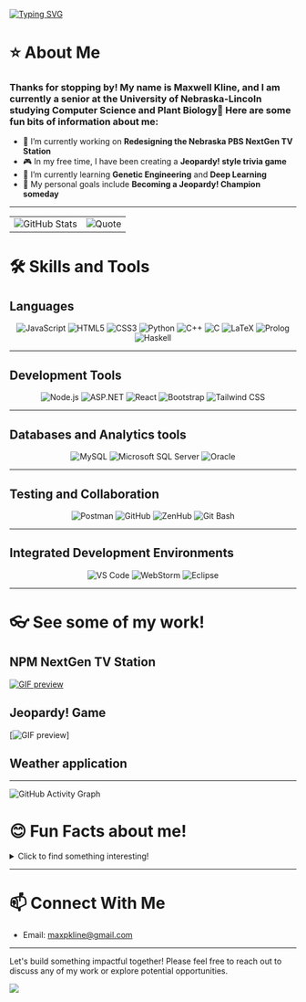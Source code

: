 <a href="https://git.io/typing-svg"><img src="https://readme-typing-svg.herokuapp.com?font=Fira+Code&size=25&pause=1000&color=F72FDB&center=true&vCenter=true&width=1000&lines=Welcome+to+my+profile!%F0%9F%91%8B;Passionate+Developer+💻+|+Lifelong+Learner+🌱+|+Problem+Solver+🙋" alt="Typing SVG" /></a>

# ⭐ About Me
### Thanks for stopping by! My name is Maxwell Kline, and I am currently a senior at the University of Nebraska-Lincoln studying Computer Science and Plant Biology🌱  Here are some fun bits of information about me:

- 🔭 I’m currently working on **Redesigning the Nebraska PBS NextGen TV Station**
- 🎮 In my free time, I have been creating a **Jeopardy! style trivia game**
- 🌱 I’m currently learning **Genetic Engineering** and **Deep Learning**
- 🎯 My personal goals include **Becoming a Jeopardy! Champion someday**
---

<table>
  <tr>
    <td>
      <img src="https://github-readme-stats.vercel.app/api?username=maxpkline&show_icons=true&hide=stars,prs&theme=tokyonight&border_color=c9a5f5&border_radius=10" alt="GitHub Stats">
    </td>
    <td>
      <img src="https://quotes-github-readme.vercel.app/api?type=horizontal&theme=catppuccin_mocha&border=true" alt="Quote">
    </td>
  </tr>
</table>

# 🛠️ Skills and Tools

## **Languages**
<div align="center"> <img src="https://img.shields.io/badge/JavaScript-F7DF1E?style=flat&logo=javascript&logoColor=black" alt="JavaScript" /> <img src="https://img.shields.io/badge/HTML5-E34F26?style=flat&logo=html5&logoColor=white" alt="HTML5" /> <img src="https://img.shields.io/badge/CSS3-1572B6?style=flat&logo=css3&logoColor=white" alt="CSS3" /> <img src="https://img.shields.io/badge/Python-3776AB?style=flat&logo=python&logoColor=white" alt="Python" /> <img src="https://img.shields.io/badge/C%2B%2B-00599C?style=flat&logo=c%2B%2B&logoColor=white" alt="C++" /> <img src="https://img.shields.io/badge/C-A8B9CC?style=flat&logo=c&logoColor=white" alt="C" /> <img src="https://img.shields.io/badge/LaTeX-008080?style=flat&logo=latex&logoColor=white" alt="LaTeX" /> <img src="https://img.shields.io/badge/Prolog-742F78?style=flat&logo=prolog&logoColor=white" alt="Prolog" /> <img src="https://img.shields.io/badge/Haskell-5D4F85?style=flat&logo=haskell&logoColor=white" alt="Haskell" /> </div>

---

## **Development Tools**
<div align="center"> <img src="https://img.shields.io/badge/Node.js-339933?style=flat&logo=nodedotjs&logoColor=white" alt="Node.js" /> <img src="https://img.shields.io/badge/ASP.NET-512BD4?style=flat&logo=dotnet&logoColor=white" alt="ASP.NET" /> <img src="https://img.shields.io/badge/React-61DAFB?style=flat&logo=react&logoColor=black" alt="React" /> <img src="https://img.shields.io/badge/Bootstrap-7952B3?style=flat&logo=bootstrap&logoColor=white" alt="Bootstrap" /> <img src="https://img.shields.io/badge/Tailwind_CSS-38B2AC?style=flat&logo=tailwind-css&logoColor=white" alt="Tailwind CSS" /> </div>

---

## **Databases and Analytics tools**
<div align="center"> <img src="https://img.shields.io/badge/MySQL-4479A1?style=flat&logo=mysql&logoColor=white" alt="MySQL" /> <img src="https://img.shields.io/badge/Microsoft_SQL_Server-CC2927?style=flat&logo=microsoft-sql-server&logoColor=white" alt="Microsoft SQL Server" /> <img src="https://img.shields.io/badge/Oracle-F80000?style=flat&logo=oracle&logoColor=white" alt="Oracle" /> </div>

---

## Testing and Collaboration
<div align="center"> <img src="https://img.shields.io/badge/Postman-FF6C37?style=flat&logo=postman&logoColor=white" alt="Postman" /> <img src="https://img.shields.io/badge/GitHub-181717?style=flat&logo=github&logoColor=white" alt="GitHub" /> <img src="https://img.shields.io/badge/ZenHub-4973E3?style=flat&logo=zenhub&logoColor=white" alt="ZenHub" /> <img src="https://img.shields.io/badge/Git_Bash-4EAA25?style=flat&logo=git&logoColor=white" alt="Git Bash" /> </div>

---

## Integrated Development Environments
<div align="center"> <img src="https://img.shields.io/badge/VS_Code-007ACC?style=flat&logo=visual-studio-code&logoColor=white" alt="VS Code" /> <img src="https://img.shields.io/badge/WebStorm-000000?style=flat&logo=webstorm&logoColor=white" alt="WebStorm" /> <img src="https://img.shields.io/badge/Eclipse-2C2255?style=flat&logo=eclipse&logoColor=white" alt="Eclipse" /> </div>

---
# 👓 See some of my work!
## NPM NextGen TV Station
[![GIF preview](assets/NPMVC.gif)](https://www.youtube.com/watch?v=isH_L5fn5ZU)


## Jeopardy! Game
[![GIF preview](assets/Jeopardy.gif)]

## Weather application
---

![GitHub Activity Graph](https://github-readme-activity-graph.vercel.app/graph?username=maxpkline&theme=github)
<!--
![GitHub Activity Graph](https://github-readme-activity-graph.vercel.app/graph?username=maxpkline&theme=github)
-->

# 😊 Fun Facts about me!  
<details>
  <summary>Click to find something interesting!</summary>
  
- In my free time, I am an avid 3D printer, mainly FDM and not resin. It is fun to make things from nothing!
- I am honored to be called an Eagle Scout, which has taught me countless lessons in survival as well as everyday life skills. 
- Gardening is one of my favorite hobbies, and I love to grow exotic or unusual plants that may turn off others due to their high standards.
- Deep learning is a relatively new topic I have been diving into, and have looked into creating am AI model to detect any diseases my plants could have. 
- Cooking is another big passion of mine, before college I was stuck deciding between culinary school or computer science.
- I absolutely love learning. Even in my free time I am always looking to improve my understanding, or for new skills to learn
  
![Code Lover](https://img.shields.io/badge/-Code_Lover-%23D00000?logo=readthedocs&logoColor=white)
![Coffee Lover](https://img.shields.io/badge/-Coffee_Lover-6F4E37?logo=buymeacoffee&logoColor=white)
![Night Owl](https://img.shields.io/badge/-Night_Owl-222831?logo=tripadvisor&logoColor=white)
![Gardening Enthusiast](https://img.shields.io/badge/-Gardening_Enthusiast-34A853?logo=leaflet&logoColor=white)
![Lifelong Learner](https://img.shields.io/badge/-Lifelong_Learner-0052CC?logo=googlescholar&logoColor=white)
![Cooking Enthusiast](https://img.shields.io/badge/-Cooking_Enthusiast-FF6347?logo=chef&logoColor=white)
</details>

---


# 📫 Connect With Me
<!--
- LinkedIn: [Your LinkedIn](https://linkedin.com/in/yourusername)
- Personal Website: [Your Website](https://yourwebsite.com)
-->
- Email: [maxpkline@gmail.com](mailto:maxpkline@gmail.com)
---

Let's build something impactful together! Please feel free to reach out to discuss any of my work or explore potential opportunities.


![](https://komarev.com/ghpvc/?username=maxpkline&color=F72FDB)
